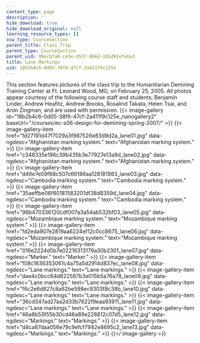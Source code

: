 ```yaml
---
content_type: page
description: ''
hide_download: true
hide_download_original: null
learning_resource_types: []
ocw_type: CourseSection
parent_title: Class Trip
parent_type: CourseSection
parent_uid: 99ecbfa6-ce5e-d537-8b6d-181d91efeba3
title: Lane Markings
uid: 18b2b4c6-0d05-38f6-47cf-2a411f9c125e
---
```


This section features pictures of the class trip to the Humanitarian Demining Training Center at Ft. Leonard Wood, MO, on February 25, 2005. All photos appear courtesy of the following course staff and students; Benjamin Linder, Andrew Heafitz, Andrew Brooks, Rosalind Takata, Helen Tsai, and Aron Zingman, and are used with permission.
{{< image-gallery id="18b2b4c6-0d05-38f6-47cf-2a411f9c125e_nanogallery2" baseUrl="/courses/ec-s06-design-for-demining-spring-2007/" >}}
{{< image-gallery-item href="fd27191d47f7029a3f987526e83d9d2a_lane01.jpg" data-ngdesc="Afghanistan marking system." text="Afghanistan marking system." >}}
{{< image-gallery-item href="c348335e196c39b435b3e77927e13a9d_lane02.jpg" data-ngdesc="Afghanistan marking system." text="Afghanistan marking system." >}}
{{< image-gallery-item href="d49e7e09f68c507c66186aa128181983_lane03.jpg" data-ngdesc="Cambodia marking system." text="Cambodia marking system." >}}
{{< image-gallery-item href="35aeffbe06f80181583201df38d8359d_lane04.jpg" data-ngdesc="Cambodia marking system." text="Cambodia marking system." >}}
{{< image-gallery-item href="96b470336120cdf007a3a54ab532bf03_lane05.jpg" data-ngdesc="Mozambique marking system." text="Mozambique marking system." >}}
{{< image-gallery-item href="fd2eda907e2819aa6224ef12c0cc8675_lane06.jpg" data-ngdesc="Mozambique marking system." text="Mozambique marking system." >}}
{{< image-gallery-item href="016e2224d5b7e02216313179a30b2301_lane07.jpg" data-ngdesc="Marker." text="Marker." >}}
{{< image-gallery-item href="f08c1636353061c4a75a5d2914d837ec_lane08.jpg" data-ngdesc="Lane markings." text="Lane markings." >}}
{{< image-gallery-item href="dae4c0bcc64d822587b3e015b5a76a78_lane09.jpg" data-ngdesc="Lane markings." text="Lane markings." >}}
{{< image-gallery-item href="f6c2e6d827c8a62be598ec9303f8c38b_lane10.jpg" data-ngdesc="Lane markings." text="Lane markings." >}}
{{< image-gallery-item href="36cd347ad27aa2d33b7622f9eaa93911_lane11.jpg" data-ngdesc="Lane markings." text="Lane markings." >}}
{{< image-gallery-item href="46a8b53f55b30cd46a89e228812c07d5_lane12.jpg" data-ngdesc="Markings." text="Markings." >}}
{{< image-gallery-item href="d4ca87daa056e79c9efcf7942e8695c2_lane13.jpg" data-ngdesc="Markings." text="Markings." >}}
{{</ image-gallery >}}